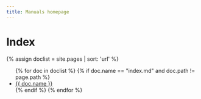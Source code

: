 ```yaml
---
title: Manuals homepage
---
```


# Index

{% assign doclist = site.pages | sort: 'url'  %}
<ul>
   {% for doc in doclist %}
        {% if doc.name == "index.md" and doc.path != page.path %}
            <li><a href="{{ site.baseurl }}{{ doc.url }}">{{ doc.name }}</a></li>
        {% endif %}
    {% endfor %}
</ul>
